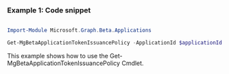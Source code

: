 ### Example 1: Code snippet

```powershell

Import-Module Microsoft.Graph.Beta.Applications

Get-MgBetaApplicationTokenIssuancePolicy -ApplicationId $applicationId

```
This example shows how to use the Get-MgBetaApplicationTokenIssuancePolicy Cmdlet.

